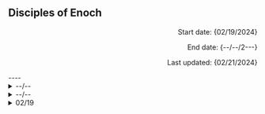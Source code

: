 **Disciples of Enoch**
----

<p align="right">
 Start date: {02/19/2024}
</p>
<p align="right">
 End date: {--/--/2---}
</p>
<p align="right">
 Last updated: {02/21/2024}
</p>
----

<details>
 <summary>--/--</summary>
  <p>

* [Luke J. Dale](https://docs.google.com/document/d/1qTwpCFop4fKvyhSIE-3j0KP7F0T1-WlVPVsCL7u88LA/edit?usp=sharing) , replaced by [Sinclair L(ynch). Anderson](https://docs.google.com)
   
  </p>
</details>

<details>
 <summary>--/--</summary>
  <p>

+ [Ariel M(orris). Roux](link), exterminated
   
  </p>
</details>

<details>
 <summary>02/19</summary>
  <p>

+ [Michael J(ohnson). Ford](link), you will never sing again
   
  </p>
</details>

